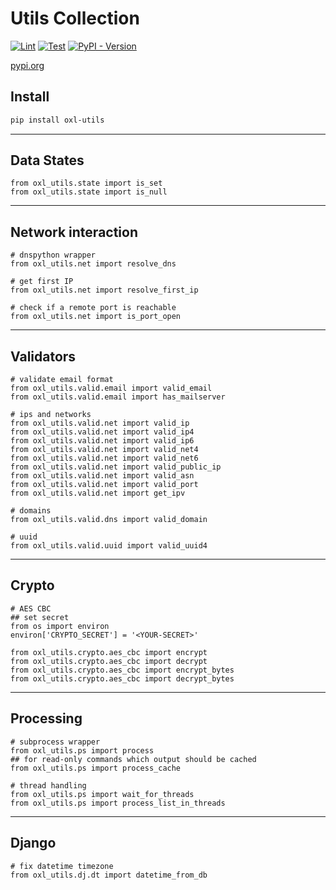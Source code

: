 # Utils Collection

[![Lint](https://github.com/O-X-L/py-utils/actions/workflows/lint.yml/badge.svg)](https://github.com/O-X-L/py-utils/actions/workflows/lint.yml)
[![Test](https://github.com/O-X-L/py-utils/actions/workflows/test.yml/badge.svg)](https://github.com/O-X-L/py-utils/actions/workflows/test.yml)
[![PyPI - Version](https://img.shields.io/pypi/v/oxl-utils?color=green)](https://pypi.org/project/oxl-utils/)

[pypi.org](https://pypi.org/project/oxl-utils/)

## Install

```bash
pip install oxl-utils
```

----

## Data States

```python3
from oxl_utils.state import is_set
from oxl_utils.state import is_null
```

----

## Network interaction

```python3
# dnspython wrapper
from oxl_utils.net import resolve_dns

# get first IP
from oxl_utils.net import resolve_first_ip

# check if a remote port is reachable
from oxl_utils.net import is_port_open
```

----

## Validators

```python3
# validate email format
from oxl_utils.valid.email import valid_email
from oxl_utils.valid.email import has_mailserver

# ips and networks
from oxl_utils.valid.net import valid_ip
from oxl_utils.valid.net import valid_ip4
from oxl_utils.valid.net import valid_ip6
from oxl_utils.valid.net import valid_net4
from oxl_utils.valid.net import valid_net6
from oxl_utils.valid.net import valid_public_ip
from oxl_utils.valid.net import valid_asn
from oxl_utils.valid.net import valid_port
from oxl_utils.valid.net import get_ipv

# domains
from oxl_utils.valid.dns import valid_domain

# uuid
from oxl_utils.valid.uuid import valid_uuid4
```

----

## Crypto

```python3
# AES CBC
## set secret
from os import environ
environ['CRYPTO_SECRET'] = '<YOUR-SECRET>'

from oxl_utils.crypto.aes_cbc import encrypt
from oxl_utils.crypto.aes_cbc import decrypt
from oxl_utils.crypto.aes_cbc import encrypt_bytes
from oxl_utils.crypto.aes_cbc import decrypt_bytes
```

----

## Processing

```python3
# subprocess wrapper
from oxl_utils.ps import process
## for read-only commands which output should be cached
from oxl_utils.ps import process_cache

# thread handling
from oxl_utils.ps import wait_for_threads
from oxl_utils.ps import process_list_in_threads
```

----

## Django

```python3
# fix datetime timezone
from oxl_utils.dj.dt import datetime_from_db
```
